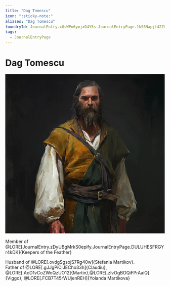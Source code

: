 ```yaml
---
title: "Dag Tomescu"
icon: ":sticky-note:"
aliases: "Dag Tomescu"
foundryId: JournalEntry.cGsWPn6ymjxD4Y5s.JournalEntryPage.1kS8Napjf42ZGE7a
tags:
  - JournalEntryPage
---
```


# Dag Tomescu
![](https://raw.githubusercontent.com/SkroxiousDM/SkroxiousDM/refs/heads/main/Images/dag_tomescu.webp)

Member of @LORE[JournalEntry.zDyUBgMrkS0epify.JournalEntryPage.DULUHESFRGYr4kDK]{Keepers of the Feather}

Husband of @LORE[.ovdgSgsojS7Rg40w]{Stefania Martikov}. <br>
Father of @LORE[.gJJgPiCIJECho33h]{Claudiu}, @LORE[.AoD1vCoZWoQzUO12]{Martin},@LORE[.zlvOgBOQiFPrAaiQ]{Viggo}, @LORE[.FCB7T45rWUjenREH]{Yolanda Martikova}